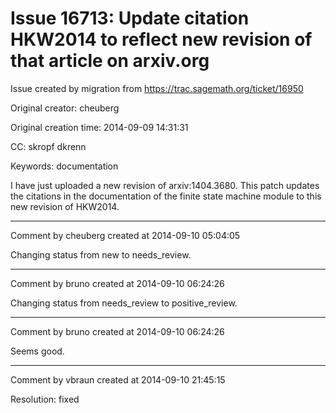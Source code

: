 # Issue 16713: Update citation HKW2014 to reflect new revision of that article on arxiv.org

Issue created by migration from https://trac.sagemath.org/ticket/16950

Original creator: cheuberg

Original creation time: 2014-09-09 14:31:31

CC:  skropf dkrenn

Keywords: documentation

I have just uploaded a new revision of arxiv:1404.3680. This patch updates the citations in the documentation of the finite state machine module to this new revision of HKW2014.


---

Comment by cheuberg created at 2014-09-10 05:04:05

Changing status from new to needs_review.


---

Comment by bruno created at 2014-09-10 06:24:26

Changing status from needs_review to positive_review.


---

Comment by bruno created at 2014-09-10 06:24:26

Seems good.


---

Comment by vbraun created at 2014-09-10 21:45:15

Resolution: fixed
